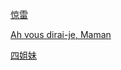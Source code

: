 

[惊雷](https://tengyueyang.github.io/article/2021-1-28-惊雷)

[Ah vous dirai-je, Maman](https://tengyueyang.github.io/article/2021-1-29-star)

[四姐妹](https://tengyueyang.github.io/article/2021-2-5-四姐妹)